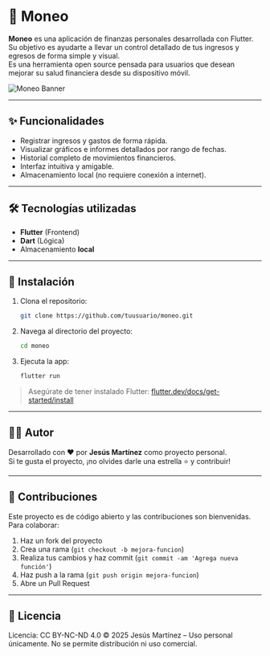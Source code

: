 # 💸 Moneo

**Moneo** es una aplicación de finanzas personales desarrollada con Flutter. Su objetivo es ayudarte a llevar un control detallado de tus ingresos y egresos de forma simple y visual.  
Es una herramienta open source pensada para usuarios que desean mejorar su salud financiera desde su dispositivo móvil.

![Moneo Banner](https://jesusserver.duckdns.org/apps/files_sharing/publicpreview/gBABXwjcAxgbBqb?file=/&fileId=1201&x=1920&y=1080&a=true&etag=19d3f9bc62bf7da73024ad2ac8a601de) 

---

## ✨ Funcionalidades

- Registrar ingresos y gastos de forma rápida.
- Visualizar gráficos e informes detallados por rango de fechas.
- Historial completo de movimientos financieros.
- Interfaz intuitiva y amigable.
- Almacenamiento local (no requiere conexión a internet).

---

## 🛠 Tecnologías utilizadas

- **Flutter** (Frontend)
- **Dart** (Lógica)
- Almacenamiento **local**

---

## 🚀 Instalación

1. Clona el repositorio:
   ```bash
   git clone https://github.com/tuusuario/moneo.git
   ```
2. Navega al directorio del proyecto:
   ```bash
   cd moneo
   ```
3. Ejecuta la app:
   ```bash
   flutter run
   ```

> Asegúrate de tener instalado Flutter: [flutter.dev/docs/get-started/install](https://flutter.dev/docs/get-started/install)

---


## 👨‍💻 Autor

Desarrollado con ❤️ por **Jesús Martínez** como proyecto personal.  
Si te gusta el proyecto, ¡no olvides darle una estrella ⭐ y contribuir!

---

## 🤝 Contribuciones

Este proyecto es de código abierto y las contribuciones son bienvenidas.  
Para colaborar:

1. Haz un fork del proyecto
2. Crea una rama (`git checkout -b mejora-funcion`)
3. Realiza tus cambios y haz commit (`git commit -am 'Agrega nueva función'`)
4. Haz push a la rama (`git push origin mejora-funcion`)
5. Abre un Pull Request

---

## 📄 Licencia

Licencia: CC BY-NC-ND 4.0
© 2025 Jesús Martínez – Uso personal únicamente. No se permite distribución ni uso comercial.
